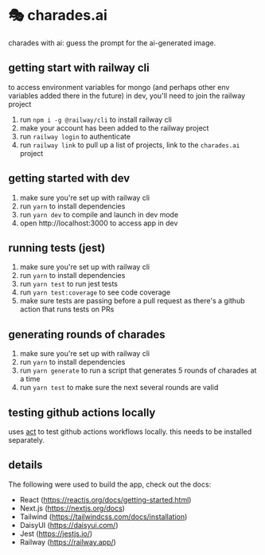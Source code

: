 # 🎭 charades.ai

charades with ai: guess the prompt for the ai-generated image.

## getting start with railway cli

to access environment variables for mongo (and perhaps other env variables added there in the future) in dev, you'll need to join the railway project

1. run `npm i -g @railway/cli` to install railway cli
2. make your account has been added to the railway project
3. run `railway login` to authenticate
4. run `railway link` to pull up a list of projects, link to the `charades.ai` project

## getting started with dev

1. make sure you're set up with railway cli
2. run `yarn` to install dependencies
3. run `yarn dev` to compile and launch in dev mode
4. open http://localhost:3000 to access app in dev

## running tests (jest)

1. make sure you're set up with railway cli
2. run `yarn` to install dependencies
3. run `yarn test` to run jest tests
4. run `yarn test:coverage` to see code coverage
5. make sure tests are passing before a pull request as there's a github action that runs tests on PRs

## generating rounds of charades

1. make sure you're set up with railway cli
2. run `yarn` to install dependencies
3. run `yarn generate` to run a script that generates 5 rounds of charades at a time
4. run `yarn test` to make sure the next several rounds are valid

## testing github actions locally

uses [act](https://github.com/nektos/act) to test github actions workflows locally. this needs to be installed separately.

## details

The following were used to build the app, check out the docs:

- React (https://reactjs.org/docs/getting-started.html)
- Next.js (https://nextjs.org/docs)
- Tailwind (https://tailwindcss.com/docs/installation)
- DaisyUI (https://daisyui.com/)
- Jest (https://jestjs.io/)
- Railway (https://railway.app/)
